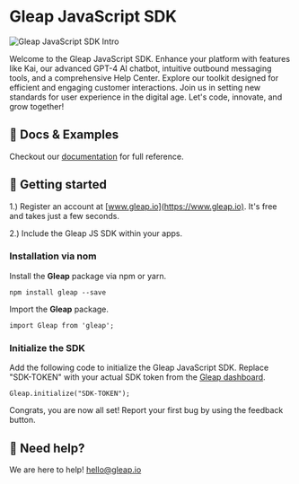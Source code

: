 # Gleap JavaScript SDK

![Gleap JavaScript SDK Intro](https://raw.githubusercontent.com/GleapSDK/Gleap-JavaScript-SDK/main/resources/banner.png)

Welcome to the Gleap JavaScript SDK. Enhance your platform with features like Kai, our advanced GPT-4 AI chatbot, intuitive outbound messaging tools, and a comprehensive Help Center. Explore our toolkit designed for efficient and engaging customer interactions. Join us in setting new standards for user experience in the digital age. Let's code, innovate, and grow together!

## 📖 Docs & Examples

Checkout our [documentation](https://docs.gleap.io/javascript) for full reference.

## 🚀 Getting started

1.) Register an account at [www.gleap.io](https://www.gleap.io). It's free and takes just a few seconds.

2.) Include the Gleap JS SDK within your apps.

### Installation via nom

Install the **Gleap** package via npm or yarn.
```
npm install gleap --save
```

Import the **Gleap** package.
```
import Gleap from 'gleap';
```

### Initialize the SDK

Add the following code to initialize the Gleap JavaScript SDK. Replace "SDK-TOKEN" with your actual SDK token from the [Gleap dashboard](https://app.gleap.io).

```
Gleap.initialize("SDK-TOKEN");
```

Congrats, you are now all set! Report your first bug by using the feedback button.

## 🤝 Need help?

We are here to help! hello@gleap.io
